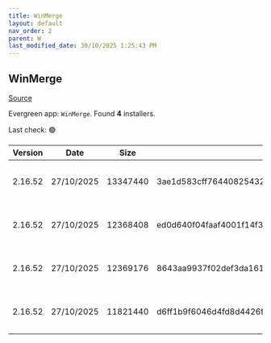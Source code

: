 ```yaml
---
title: WinMerge
layout: default
nav_order: 2
parent: W
last_modified_date: 30/10/2025 1:25:43 PM
---
```


## WinMerge

[Source](https://winmerge.org/)

Evergreen app: `WinMerge`. Found **4** installers.

Last check: 🟢

| Version | Date       | Size     | Sha256                                                           | Architecture | InstallerType | Type | URI                                                                                                                                                                                                              |
| ------- | ---------- | -------- | ---------------------------------------------------------------- | ------------ | ------------- | ---- | ---------------------------------------------------------------------------------------------------------------------------------------------------------------------------------------------------------------- |
| 2.16.52 | 27/10/2025 | 13347440 | 3ae1d583cff76440825432a0d130978346a49e0d0e8ac13063349a92901d9dc4 | ARM64        | Default       | exe  | [https://github.com/WinMerge/winmerge/releases/download/v2.16.52/WinMerge-2.16.52-ARM64-Setup.exe](https://github.com/WinMerge/winmerge/releases/download/v2.16.52/WinMerge-2.16.52-ARM64-Setup.exe)             |
| 2.16.52 | 27/10/2025 | 12368408 | ed0d640f04faaf4001f14f3430b5b13765560fd1c6eee06afa981dbd8d907e30 | x64          | User          | exe  | [https://github.com/WinMerge/winmerge/releases/download/v2.16.52/WinMerge-2.16.52-x64-PerUser-Setup.exe](https://github.com/WinMerge/winmerge/releases/download/v2.16.52/WinMerge-2.16.52-x64-PerUser-Setup.exe) |
| 2.16.52 | 27/10/2025 | 12369176 | 8643aa9937f02def3da161ab11e04d1f45a7961f60a47d1358e36f0dbdb6289e | x64          | Default       | exe  | [https://github.com/WinMerge/winmerge/releases/download/v2.16.52/WinMerge-2.16.52-x64-Setup.exe](https://github.com/WinMerge/winmerge/releases/download/v2.16.52/WinMerge-2.16.52-x64-Setup.exe)                 |
| 2.16.52 | 27/10/2025 | 11821440 | d6ff1b9f6046d4fd8d4426fdfd5415d8e7ee60dbbc62c0b3487f69011cb56c12 | x86          | Default       | exe  | [https://github.com/WinMerge/winmerge/releases/download/v2.16.52/WinMerge-2.16.52-Setup.exe](https://github.com/WinMerge/winmerge/releases/download/v2.16.52/WinMerge-2.16.52-Setup.exe)                         |
